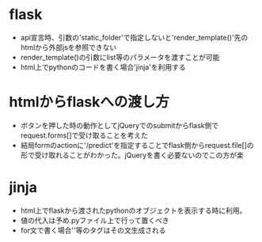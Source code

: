 # flask
- api宣言時、引数の'static_folder'で指定しないと'render_template()'先のhtmlから外部jsを参照できない
- render_template()の引数にlist等のパラメータを渡すことが可能
- html上でpythonのコードを書く場合'jinja'を利用する

# htmlからflaskへの渡し方
- ボタンを押した時の動作としてjQueryでのsubmitからflask側でrequest.forms[]で受け取ることを考えた
- 結局formのactionに'/predict'を指定することでflask側からrequest.file[]の形で受け取れることがわかった。jQueryを書く必要ないのでこの方が楽

# jinja
- html上でflaskから渡されたpythonのオブジェクトを表示する時に利用。
- 値の代入は予め.pyファイル上で行って置くべき
- for文で書く場合'<img>'等のタグはその文生成される
